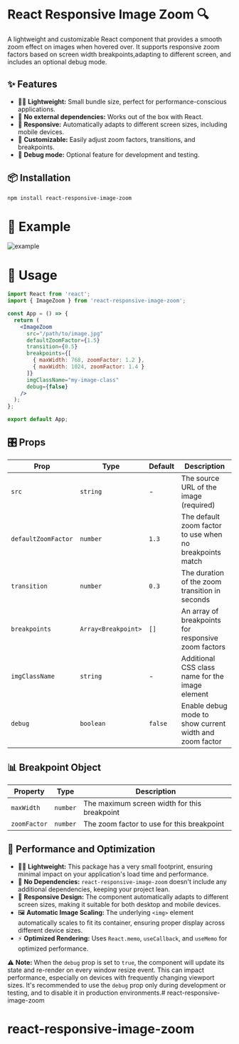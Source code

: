 # React Responsive Image Zoom 🔍

A lightweight and customizable React component that provides a smooth zoom effect on images when hovered over. It supports responsive zoom factors based on screen width breakpoints,adapting to different screen, and includes an optional debug mode.

## ✨ Features

- 🏋️‍♀️ **Lightweight:** Small bundle size, perfect for performance-conscious applications.
- 🔌 **No external dependencies:** Works out of the box with React.
- 📱  **Responsive:** Automatically adapts to different screen sizes, including mobile devices.
- 🎨 **Customizable:** Easily adjust zoom factors, transitions, and breakpoints.
- 🐞 **Debug mode:** Optional feature for development and testing.

## 📦 Installation

```bash
npm install react-responsive-image-zoom
```
# 🎥 Example
![example](http://res.cloudinary.com/dof771xd5/image/upload/v1723390844/tukgfj5q5gtkfczy1cqy.gif)

# 🚀 Usage

```jsx
import React from 'react';
import { ImageZoom } from 'react-responsive-image-zoom';

const App = () => {
  return (
    <ImageZoom
      src="/path/to/image.jpg"
      defaultZoomFactor={1.5}
      transition={0.5}
      breakpoints={[
        { maxWidth: 768, zoomFactor: 1.2 },
        { maxWidth: 1024, zoomFactor: 1.4 }
      ]}
      imgClassName="my-image-class"
      debug={false}
    />
  );
};

export default App;
```

## 🎛️ Props

| Prop                | Type                | Default | Description                                                        |
| ------------------- | ------------------- | ------- | ------------------------------------------------------------------ |
| `src`               | `string`            | -       | The source URL of the image (required)                             |
| `defaultZoomFactor` | `number`            | `1.3`   | The default zoom factor to use when no breakpoints match           |
| `transition`        | `number`            | `0.3`   | The duration of the zoom transition in seconds                     |
| `breakpoints`       | `Array<Breakpoint>` | `[]`    | An array of breakpoints for responsive zoom factors                |
| `imgClassName`      | `string`            | -       | Additional CSS class name for the image element                    |
| `debug`             | `boolean`           | `false` | Enable debug mode to show current width and zoom factor            |

## 📊 Breakpoint Object

| Property    | Type     | Description                                               |
| ----------- | -------- | --------------------------------------------------------- |
| `maxWidth`  | `number` | The maximum screen width for this breakpoint              |
| `zoomFactor`| `number` | The zoom factor to use for this breakpoint                |

## 🚀 Performance and Optimization

- 🏋️‍♀️ **Lightweight:** This package has a very small footprint, ensuring minimal impact on your application's load time and performance.
- 🔌 **No Dependencies:** `react-responsive-image-zoom` doesn't include any additional dependencies, keeping your project lean.
- 📱 **Responsive Design:** The component automatically adapts to different screen sizes, making it suitable for both desktop and mobile devices.
- 🖼️ **Automatic Image Scaling:** The underlying `<img>` element automatically scales to fit its container, ensuring proper display across different device sizes.
- ⚡ **Optimized Rendering:** Uses `React.memo`, `useCallback`, and `useMemo` for optimized performance.

⚠️ **Note:** When the `debug` prop is set to `true`, the component will update its state and re-render on every window resize event. This can impact performance, especially on devices with frequently changing viewport sizes. It's recommended to use the `debug` prop only during development or testing, and to disable it in production environments.# react-responsive-image-zoom
# react-responsive-image-zoom

